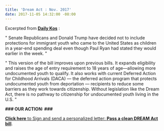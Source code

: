 ```yaml
---
title: 'Dream Act : Nov. 2017'
date: 2017-11-05 14:32:00 -08:00
---
```


Excerpted from [**Daily Kos**](https://www.dailykos.com/) :   

"  Senate Republicans and Donald Trump have decided not to include protections for immigrant youth who came to the United States as children in a year-end spending deal even though Paul Ryan had stated they would earlier in the week.  "

"  This version of the bill improves upon previous bills. It expands eligibility and raises the age of entry requirement to 18 years of age—allowing more undocumented youth to qualify. It also works with current Deferred Action for Childhood Arrivals (DACA) — the deferred action program that protects undocumented youth from deportation — recipients to reduce some barriers as they work towards citizenship. Without legislation like the Dream Act, there is no pathway to citizenship for undocumented youth living in the U.S.  "

**###   OUR ACTION:   ###**

[**Click here** to Sign and send a personalized letter: **Pass a clean DREAM Act bill**](https://www.dailykos.com/campaigns/letters/sign-and-send-a-personalized-letter-pass-a-clean-dream-act-bill?detail=emailaction&link_id=5&can_id=e59665c3f3c1222626c02430d1bf6bdb&source=email-signature-needed-the-deportations-in-statefull-default-your-state-wont-stop-if-congress-wont-act&email_referrer=email_258091&email_subject=signature-needed-the-deportations-in-statefull-default-your-state-wont-stop-if-congress-wont-act).
  

